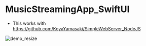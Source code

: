 # MusicStreamingApp_SwiftUI

- This works with
https://github.com/KoyaYamasaki/SimpleWebServer_NodeJS

![demo_resize](https://user-images.githubusercontent.com/33562904/134803518-c2afb52e-e3a6-4cb9-aad8-79447cae4821.gif)
